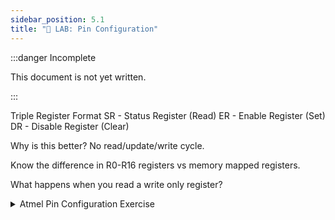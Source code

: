 ```yaml
---
sidebar_position: 5.1
title: "📍 LAB: Pin Configuration"
---
```


:::danger Incomplete

This document is not yet written.

:::

Triple Register Format
SR - Status Register (Read)
ER - Enable Register (Set)
DR - Disable Register (Clear)

Why is this better? No read/update/write cycle.

Know the difference in R0-R16 registers vs memory mapped registers.

What happens when you read a write only register?

<details><summary>Atmel Pin Configuration Exercise</summary>

Configure I/O lines 0-3 to have:

- 4 bit output port on I/O lines 0 to 3
- open drain
- pullup resistor

Configure IO lines 4-7 to have:

- Output signals
- driven high or low
- no pull up resistor

Configure IO lines 8-11 to have:

- input signals
- pullup resistor
- glitch filters
- input change interrupts

Configure IO lines 12-15 to have:

- input signals
- no input change interrupt
- no pull-up resistor
- no glitch filters

Configure IO lines 16-19 to have:

- peripheral a
- pull up resistor

Configure IO lines 20-23 to have:

- peripheral b
- no pull up resistor

Configure IO lines 24-27 to have:

- peripheral a
- input change interrupt
- pull-up resistor

</details>

<!-- TODO: Consider AIC datasheet exercise. -->
